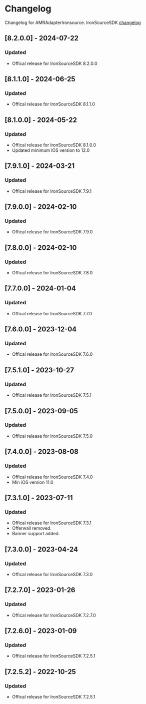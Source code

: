 # Changelog

Changelog for AMRAdapterIronsource. 
IronSourceSDK [changelog](https://developers.is.com/ironsource-mobile/ios/sdk-change-log)

## [8.2.0.0] - 2024-07-22
### Updated
- Offical release for IronSourceSDK 8.2.0.0

## [8.1.1.0] - 2024-06-25
### Updated
- Offical release for IronSourceSDK 8.1.1.0

## [8.1.0.0] - 2024-05-22
### Updated
- Offical release for IronSourceSDK 8.1.0.0
- Updated minimum iOS version to 12.0

## [7.9.1.0] - 2024-03-21
### Updated
- Offical release for IronSourceSDK 7.9.1

## [7.9.0.0] - 2024-02-10
### Updated
- Offical release for IronSourceSDK 7.9.0

## [7.8.0.0] - 2024-02-10
### Updated
- Offical release for IronSourceSDK 7.8.0

## [7.7.0.0] - 2024-01-04
### Updated
- Offical release for IronSourceSDK 7.7.0

## [7.6.0.0] - 2023-12-04
### Updated
- Offical release for IronSourceSDK 7.6.0

## [7.5.1.0] - 2023-10-27
### Updated
- Offical release for IronSourceSDK 7.5.1

## [7.5.0.0] - 2023-09-05
### Updated
- Offical release for IronSourceSDK 7.5.0

## [7.4.0.0] - 2023-08-08
### Updated
- Offical release for IronSourceSDK 7.4.0
- Min iOS version 11.0

## [7.3.1.0] - 2023-07-11
### Updated
- Offical release for IronSourceSDK 7.3.1
- Offerwall removed.
- Banner support added.

## [7.3.0.0] - 2023-04-24
### Updated
- Offical release for IronSourceSDK 7.3.0

## [7.2.7.0] - 2023-01-26
### Updated
- Offical release for IronSourceSDK 7.2.7.0

## [7.2.6.0] - 2023-01-09
### Updated
- Offical release for IronSourceSDK 7.2.5.1

## [7.2.5.2] - 2022-10-25
### Updated
- Offical release for IronSourceSDK 7.2.5.1
